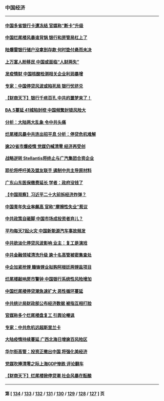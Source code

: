 ### 中国经济
---
#### [中国多省银行卡遭冻结 官媒称“断卡”升级](../../pages/ncid283/n13784453.md) 
#### [中国烂尾楼风暴谁背锅 银行和房管局杠上了](../../pages/ncid283/n13784413.md) 
#### [陆爆雷银行储户没拿到存款 何时垫付悬而未决](../../pages/ncid283/n13784344.md) 
#### [上万富人盼移民 中国或面临“人财两失”](../../pages/ncid283/n13784281.md) 
#### [发疫情财 中国核酸检测相关企业利润暴增](../../pages/ncid283/n13784124.md) 
#### [专家：中国停贷风波或陷死局 银行忧挤兑](../../pages/ncid283/n13784052.md) 
#### [【财商天下】银行千疮百孔 中共的噩梦来了！](../../pages/ncid283/n13784049.md) 
#### [BA.5蔓延 41城陷封控 中国频繁封锁风险大](../../pages/ncid283/n13783876.md) 
#### [分析：大陆两大乱象 令中共头痛](../../pages/ncid283/n13783901.md) 
#### [烂尾楼风暴中共连出招平息 分析：停贷危机难解](../../pages/ncid283/n13783724.md) 
#### [逾20省市爆疫情 党媒仍喊清零 经济再受创](../../pages/ncid283/n13783787.md) 
#### [战略逆转 Stellantis将终止与广汽集团合资企业](../../pages/ncid283/n13783861.md) 
#### [耶伦将呼吁美及盟友联手 遏制中共主导原材料](../../pages/ncid283/n13783693.md) 
#### [广东山东医保缴费延长 学者：政府没钱了](../../pages/ncid283/n13783607.md) 
#### [【中国观察】习近平二十大前拆经济炸弹？](../../pages/ncid283/n13783647.md) 
#### [中国青年失业率飙高 官称“摩擦性失业”惹议](../../pages/ncid283/n13783417.md) 
#### [中共政策自砸脚 中国市场成投资者弃儿？](../../pages/ncid283/n13783161.md) 
#### [平均每天7起火灾 中国新能源汽车事故频发](../../pages/ncid283/n13783103.md) 
#### [中共欲淡化停贷风波影响 业主：复工是演戏](../../pages/ncid283/n13782957.md) 
#### [中共金融领域清洗升级 逾十名高管被密集查处](../../pages/ncid283/n13782694.md) 
#### [中企加紧抢锂 赣锋锂业拟购阿根廷两锂盐项目](../../pages/ncid283/n13782559.md) 
#### [烂尾楼敲响房市警钟 中国银行系统性风险增加](../../pages/ncid283/n13782562.md) 
#### [中国烂尾楼停贷潮急速扩大 恶性循环蔓延](../../pages/ncid283/n13782482.md) 
#### [中共统计局财政部公布经济数据 被指互相打脸](../../pages/ncid283/n13782422.md) 
#### [官媒称多个烂尾楼盘复工 引舆论嘲讽](../../pages/ncid283/n13782365.md) 
#### [专家：中共危机远超斯里兰卡](../../pages/ncid283/n13782248.md) 
#### [大陆疫情持续蔓延 广西北海日增逾百风险区](../../pages/ncid283/n13782153.md) 
#### [华尔街高管：投资正撤出中国 将强化美经济](../../pages/ncid283/n13782023.md) 
#### [党媒吹捧清零之际上海GDP惨跌 评论翻车](../../pages/ncid283/n13781988.md) 
#### [【财商天下】烂尾楼掀停贷潮 社会风暴在酝酿](../../pages/ncid283/n13781801.md) 

---
#### 第 [ [134](./134.md) / [133](./133.md) / [132](./132.md) / [131](./131.md) / [130](./130.md) / [129](./129.md) / [128](./128.md) / [127](./127.md) ] 页
